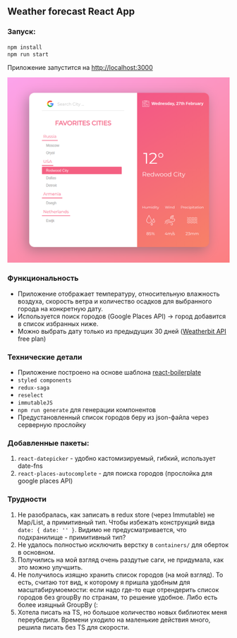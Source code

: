 ## Weather forecast React App

### Запуск:
```
npm install
npm run start
```
Приложение запустится на [http://localhost:3000](http://localhost:3000)

![](./assets/screenshot.png)


### Функциональность
- Приложение отображает температуру, относительную влажность воздуха, скорость ветра и количество осадков для выбранного города на конкретную дату.
- Используется поиск городов (Google Places API) -> город добавится в список избранных ниже.
- Можно выбрать дату только из предыдущих 30 дней ([Weatherbit API](https://www.weatherbit.io/) free plan)

### Технические детали

- Приложение построено на основе шаблона [react-boilerplate](https://github.com/react-boilerplate/react-boilerplate)
- `styled components`
- `redux-saga`
- `reselect`
- `immutableJS`
- `npm run generate` для генерации компонентов
- Предустановленный список городов беру из json-файла через серверную прослойку


### Добавленные пакеты: 
1. `react-datepicker` - удобно кастомизируемый, гибкий, использует date-fns
2. `react-places-autocomplete` - для поиска городов (прослойка для google places API) 



### Трудности
1. Не разобралась, как записать в redux store (через Immutable) не Map/List, а примитивный тип. Чтобы избежать конструкций вида `date: { date: '' }`. Видимо не предусматривается, что подхранилище - примитивный тип?
3. Не удалось полностью исключить верстку в `containers/`  для оберток в основном.
4. Получились на мой взгляд очень раздутые саги, не придумала, как это можно улучшить.
5. Не получилось изящно хранить список городов (на мой взгляд). То есть, считаю тот вид, к которому я пришла удобным для масштабирумоемости: если надо где-то еще отрендерить список городов без groupBy по странам, то решение удобное. Либо есть более изящный GroupBy (:
6. Хотела писать на TS, но большое количество новых библиотек меня переубедили. Времени уходило на маленькие действия много, решила писать без TS для скорости.

